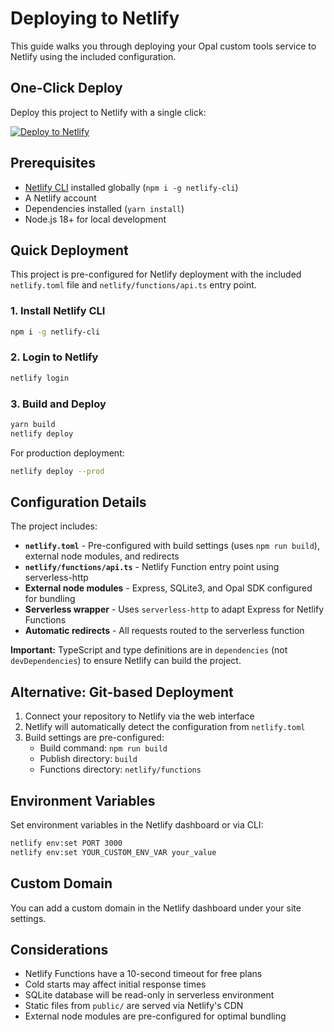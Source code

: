 # Deploying to Netlify

This guide walks you through deploying your Opal custom tools service to Netlify using the included configuration.

## One-Click Deploy

Deploy this project to Netlify with a single click:

[![Deploy to Netlify](https://www.netlify.com/img/deploy/button.svg)](https://app.netlify.com/start/deploy?repository=https://github.com/kunalshetye/opal-custom-tools)

## Prerequisites

- [Netlify CLI](https://docs.netlify.com/cli/get-started/) installed globally (`npm i -g netlify-cli`)
- A Netlify account
- Dependencies installed (`yarn install`)
- Node.js 18+ for local development

## Quick Deployment

This project is pre-configured for Netlify deployment with the included `netlify.toml` file and `netlify/functions/api.ts` entry point.

### 1. Install Netlify CLI

```bash
npm i -g netlify-cli
```

### 2. Login to Netlify

```bash
netlify login
```

### 3. Build and Deploy

```bash
yarn build
netlify deploy
```

For production deployment:

```bash
netlify deploy --prod
```

## Configuration Details

The project includes:

- **`netlify.toml`** - Pre-configured with build settings (uses `npm run build`), external node modules, and redirects
- **`netlify/functions/api.ts`** - Netlify Function entry point using serverless-http
- **External node modules** - Express, SQLite3, and Opal SDK configured for bundling
- **Serverless wrapper** - Uses `serverless-http` to adapt Express for Netlify Functions
- **Automatic redirects** - All requests routed to the serverless function

**Important:** TypeScript and type definitions are in `dependencies` (not `devDependencies`) to ensure Netlify can build the project.

## Alternative: Git-based Deployment

1. Connect your repository to Netlify via the web interface
2. Netlify will automatically detect the configuration from `netlify.toml`
3. Build settings are pre-configured:
   - Build command: `npm run build`
   - Publish directory: `build`
   - Functions directory: `netlify/functions`

## Environment Variables

Set environment variables in the Netlify dashboard or via CLI:

```bash
netlify env:set PORT 3000
netlify env:set YOUR_CUSTOM_ENV_VAR your_value
```

## Custom Domain

You can add a custom domain in the Netlify dashboard under your site settings.

## Considerations

- Netlify Functions have a 10-second timeout for free plans
- Cold starts may affect initial response times
- SQLite database will be read-only in serverless environment
- Static files from `public/` are served via Netlify's CDN
- External node modules are pre-configured for optimal bundling
